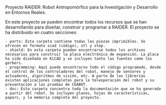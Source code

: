 Proyecto RAIDER: Robot Antropomórfico para la Investigación y Desarrollo en Entornos Reales.

En este proyecto se pueden encontrar todos los recursos que se han desarrollando para diseñar, construir y programar a RAIDER. El proyecto se ha distribuido en cuatro secciones:

	- parts: Esta carpeta contiene todas las piezas imprimibles. Se ofrecen en formato scad (código), stl y step.
	- shield: En esta carpeta pueden encontrarse todos los archivos necesarios para construir la placa electrónica de expansión. La placa ha sido diseñada en KiCAD y se incluyen tanto las fuentes como los gerbers.
	- programming: Aquí puede encontrarse todo el código programado, desde el control de los controladores del robot, manejo de sensores y actuadores, algoritmos de visión, etc. A parte de las librerías existen aplicaciones completas para la teleoperación del robot y su presentación a las pruebas de CEABOT.
	- doc: Esta carpeta concentra toda la documentación que se ha generado a partir del robot. Se incluyen planos, hojas de características, papers, y la memoria completa del proyecto.
